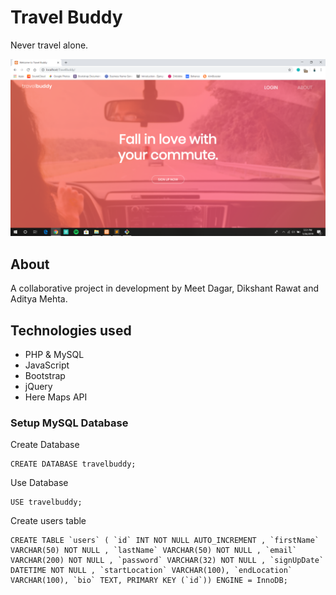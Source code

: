 # Travel Buddy

Never travel alone.


![Landing Page](assets/images/landing-page-snap.png)


## About

A collaborative project in development by Meet Dagar, Dikshant Rawat and Aditya Mehta.

## Technologies used

* PHP & MySQL
* JavaScript
* Bootstrap
* jQuery
* Here Maps API



### Setup MySQL Database

Create Database
```
CREATE DATABASE travelbuddy;
```

Use Database
```
USE travelbuddy;
```

Create users table
```
CREATE TABLE `users` ( `id` INT NOT NULL AUTO_INCREMENT , `firstName` VARCHAR(50) NOT NULL , `lastName` VARCHAR(50) NOT NULL , `email` VARCHAR(200) NOT NULL , `password` VARCHAR(32) NOT NULL , `signUpDate` DATETIME NOT NULL , `startLocation` VARCHAR(100), `endLocation` VARCHAR(100), `bio` TEXT, PRIMARY KEY (`id`)) ENGINE = InnoDB;
```
